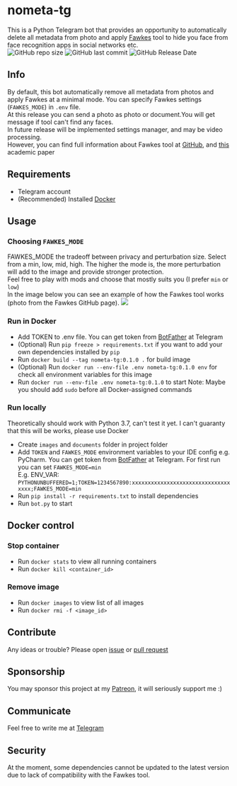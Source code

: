 # nometa-tg
This is a Python Telegram bot that provides an opportunity to automatically delete all metadata from photo and apply [Fawkes](https://github.com/Shawn-Shan/fawkes) tool to hide you face from face recognition apps in social networks etc.<br/>
![GitHub repo size](https://img.shields.io/github/repo-size/sigseg5/nometa-tg)
![GitHub last commit](https://img.shields.io/github/last-commit/sigseg5/nometa-tg)
![GitHub Release Date](https://img.shields.io/github/release-date/sigseg5/nometa-tg)

## Info
By default, this bot automatically remove all metadata from photos and apply Fawkes at a minimal mode. You can specify Fawkes settings (`FAWKES_MODE`) in `.env` file.<br>
At this release you can send a photo as photo or document.You will get message if tool can't find any faces.<br>
In future release will be implemented settings manager, and may be video processing.<br>
However, you can find full information about Fawkes tool at [GitHub](https://github.com/Shawn-Shan/fawkes), and [this](https://www.shawnshan.com/files/publication/fawkes.pdf) academic paper

## Requirements
* Telegram account
* (Recommended) Installed [Docker](https://www.docker.com/)

## Usage

### Choosing `FAWKES_MODE`
FAWKES_MODE the tradeoff between privacy and perturbation size. Select from a min, low, mid, high. The higher the mode is, the more perturbation will add to the image and provide stronger protection.<br>
Feel free to play with mods and choose that mostly suits you (I prefer `min` or `low`)<br>
In the image below you can see an example of how the Fawkes tool works (photo from the Fawkes GitHub page).
![](http://sandlab.cs.uchicago.edu/fawkes/files/obama.png)

### Run in Docker
* Add TOKEN to .env file. You can get token from [BotFather](https://www.t.me/BotFather) at Telegram
* (Optional) Run `pip freeze > requirements.txt` if you want to add your own dependencies installed by `pip`
* Run `docker build --tag nometa-tg:0.1.0 .` for build image
* (Optional) Run `docker run --env-file .env nometa-tg:0.1.0 env` for check all environment variables for this image
* Run `docker run --env-file .env nometa-tg:0.1.0` to start
Note: Maybe you should add `sudo` before all Docker-assigned commands

### Run locally
Theoretically should work with Python 3.7, can't test it yet.
I can't guaranty that this will be works, please use Docker
* Create `images` and `documents` folder in project folder
* Add `TOKEN` and `FAWKES_MODE` environment variables to your IDE config e.g. PyCharm. You can get token from [BotFather](https://www.t.me/BotFather) at Telegram. For first run you can set `FAWKES_MODE=min`<br> E.g. ENV_VAR: `PYTHONUNBUFFERED=1;TOKEN=1234567890:xxxxxxxxxxxxxxxxxxxxxxxxxxxxxxxxxxx;FAWKES_MODE=min`
* Run `pip install -r requirements.txt` to install dependencies
* Run `bot.py` to start

## Docker control

### Stop container 
* Run `docker stats` to view all running containers
* Run `docker kill <container_id>`

### Remove image
* Run `docker images` to view list of all images
* Run `docker rmi -f <image_id>`

## Contribute
Any ideas or trouble? Please open [issue](https://github.com/sigseg5/nometa-tg/issues) 
or [pull request](https://github.com/sigseg5/nometa-tg/pulls)

## Sponsorship
You may sponsor this project at my [Patreon](https://patreon.com/sigseg5), it will seriously support me :)

## Communicate
Feel free to write me at [Telegram](https://t.me/kirill_nk)

## Security
At the moment, some dependencies cannot be updated to the latest version due to lack of compatibility with the Fawkes tool.
